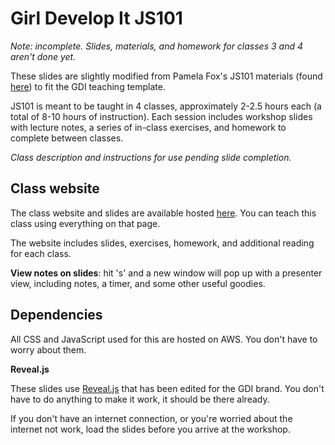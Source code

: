 # Girl Develop It JS101

*Note: incomplete. Slides, materials, and homework for classes 3 and 4 aren't done yet.*

These slides are slightly modified from Pamela Fox's JS101 materials (found [here](https://github.com/pamelafox/teaching-materials)) to fit the GDI teaching template.

JS101 is meant to be taught in 4 classes, approximately 2-2.5 hours each (a total of 8-10 hours of instruction). Each session includes workshop slides with lecture notes, a series of in-class exercises, and homework to complete between classes.

*Class description and instructions for use pending slide completion.*

## Class website

The class website and slides are available hosted [here](http://gdichicago.com/classes/js101/index.html). You can teach this class using everything on that page.

The website includes slides, exercises, homework, and additional reading for each class.

**View notes on slides**: hit 's' and a new window will pop up with a presenter view, including notes, a timer, and some other useful goodies.

## Dependencies

All CSS and JavaScript used for this are hosted on AWS. You don't have to worry about them.

**Reveal.js**

These slides use [Reveal.js](https://github.com/hakimel/reveal.js) that has been edited for the GDI brand. You don't have to do anything to make it work, it should be there already.

If you don't have an internet connection, or you're worried about the internet not work, load the slides before you arrive at the workshop.